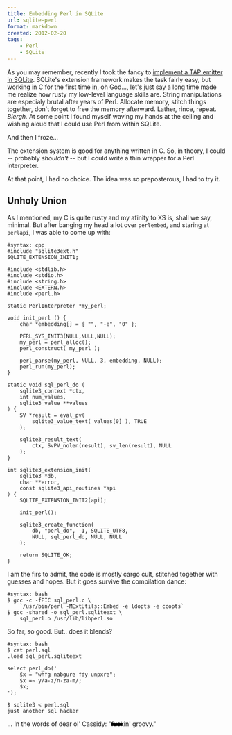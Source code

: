 ```yaml
---
title: Embedding Perl in SQLite
url: sqlite-perl
format: markdown
created: 2012-02-20
tags:
    - Perl
    - SQLite
---
```


As you may remember, recently I took the fancy to 
[implement a TAP emitter in SQLite](http://babyl.dyndns.org/techblog/entry/sqlitetap).
SQLite's extension framework makes the task fairly easy, but working
in C for the first time in, oh God..., let's just say a long time made me
realize how rusty my low-level language skills are. String manipulations are
especialy brutal after years of Perl. Allocate memory, stitch things together,
don't forget to free the memory afterward. Lather, rince, repeat. 
*Blergh.* At some point I found myself waving my hands at the ceiling and 
wishing aloud that I could use Perl from within SQLite.

And then I froze...

The extension system is good for anything written in C. So, in theory, I
could -- probably *shouldn't* -- but I could write a thin wrapper for a Perl 
interpreter.

At that point, I had no choice. The idea was so preposterous, I had to try it.

## Unholy Union

As I mentioned, my C is quite rusty and my afinity to XS is, shall we say,
minimal.  But after banging my head a lot over `perlembed`, and staring at
`perlapi`, I was able to come up with:

    #syntax: cpp
    #include "sqlite3ext.h"
    SQLITE_EXTENSION_INIT1;

    #include <stdlib.h>
    #include <stdio.h>
    #include <string.h>
    #include <EXTERN.h>
    #include <perl.h>

    static PerlInterpreter *my_perl;

    void init_perl () {
        char *embedding[] = { "", "-e", "0" };

        PERL_SYS_INIT3(NULL,NULL,NULL); 
        my_perl = perl_alloc();
        perl_construct( my_perl );

        perl_parse(my_perl, NULL, 3, embedding, NULL);
        perl_run(my_perl);
    }

    static void sql_perl_do (
        sqlite3_context *ctx,
        int num_values,
        sqlite3_value **values 
    ) {
        SV *result = eval_pv( 
            sqlite3_value_text( values[0] ), TRUE 
        ); 

        sqlite3_result_text( 
            ctx, SvPV_nolen(result), sv_len(result), NULL 
        );
    }

    int sqlite3_extension_init( 
        sqlite3 *db, 
        char **error, 
        const sqlite3_api_routines *api 
    ) {
        SQLITE_EXTENSION_INIT2(api);

        init_perl();

        sqlite3_create_function( 
            db, "perl_do", -1, SQLITE_UTF8, 
            NULL, sql_perl_do, NULL, NULL
        );

        return SQLITE_OK;
    }


I am the firs to admit, the code is mostly cargo cult, stitched together with
guesses and hopes. But it goes survive the compilation dance:

    #syntax: bash
    $ gcc -c -fPIC sql_perl.c \
        `/usr/bin/perl -MExtUtils::Embed -e ldopts -e ccopts`
    $ gcc -shared -o sql_perl.sqliteext \
        sql_perl.o /usr/lib/libperl.so

So far, so good. But.. does it blends? 

    #syntax: bash
    $ cat perl.sql
    .load sql_perl.sqliteext

    select perl_do('
        $x = "whfg nabgure fdy unpxre";
        $x =~ y/a-z/n-za-m/;
        $x;
    ');

    $ sqlite3 < perl.sql
    just another sql hacker


<div>... In the words of dear ol' Cassidy: "<div style="display: inline-block; position: relative;">fuck<div style="position: absolute; background: black; width: 90%; height: 6px; top: 7px;"></div></div>in' groovy."</div>

